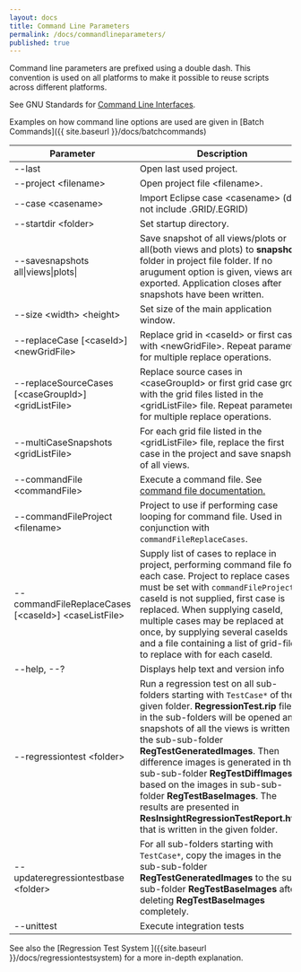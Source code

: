 ```yaml
---
layout: docs
title: Command Line Parameters
permalink: /docs/commandlineparameters/
published: true
---
```


Command line parameters are prefixed using a double dash. This convention is used on all platforms to make it possible to reuse scripts across different platforms.

See GNU Standards for [Command Line Interfaces](http://www.gnu.org/prep/standards/html_node/Command_002dLine-Interfaces.html#Command_002dLine-Interfaces).

Examples on how command line options are used are given in 
[Batch Commands]({{ site.baseurl }}/docs/batchcommands)

| Parameter | Description |
|-----------|-------------|
| &#45;&#45;last                   | Open last used project. |
| &#45;&#45;project &lt;filename&gt;     | Open project file &lt;filename&gt;. |
| &#45;&#45;case &lt;casename&gt;        | Import Eclipse case &lt;casename&gt; (do not include .GRID/.EGRID) |
| &#45;&#45;startdir &lt;folder&gt;      | Set startup directory. |
| &#45;&#45;savesnapshots all&#124;views&#124;plots&#124;          | Save snapshot of all views/plots or all(both views and plots) to **snapshots** folder in project file folder. If no arugument option is given, views are exported. Application closes after snapshots have been written. |
| &#45;&#45;size &lt;width&gt; &lt;height&gt;  | Set size of the main application window. |
| &#45;&#45;replaceCase [&lt;caseId&gt;] &lt;newGridFile&gt;  | Replace grid in &lt;caseId&gt; or first case with &lt;newGridFile&gt;. Repeat parameter for multiple replace operations.|
| &#45;&#45;replaceSourceCases [&lt;caseGroupId&gt;] &lt;gridListFile&gt; | Replace source cases in &lt;caseGroupId&gt; or first grid case group with the grid files listed in the &lt;gridListFile&gt; file. Repeat parameter for multiple replace operations.|
| &#45;&#45;multiCaseSnapshots &lt;gridListFile&gt; | For each grid file listed in the &lt;gridListFile&gt; file, replace the first case in the project and save snapshot of all views. |
| &#45;&#45;commandFile &lt;commandFile&gt; | Execute a command file. See [command file documentation.]({{site.baseurl}}/docs/commandfile) |
| &#45;&#45;commandFileProject &lt;filename&gt; | Project to use if performing case looping for command file. Used in conjunction with `commandFileReplaceCases`. |
| &#45;&#45;commandFileReplaceCases [&lt;caseId&gt;] &lt;caseListFile&gt; | Supply list of cases to replace in project, performing command file for each case. Project to replace cases in must be set with `commandFileProject`. If caseId is not supplied, first case is replaced. When supplying caseId, multiple cases may be replaced at once, by supplying several caseIds and a file containing a list of grid-files to replace with for each caseId. |
| &#45;&#45;help, &#45;&#45;?       | Displays help text and version info |
| &#45;&#45;regressiontest &lt;folder&gt; | Run a regression test on all sub-folders starting with `TestCase*` of the given folder. **RegressionTest.rip** files in the sub-folders will be opened and snapshots of all the views is written to the sub-sub-folder **RegTestGeneratedImages**. Then difference images is generated in the sub-sub-folder **RegTestDiffImages** based on the images in sub-sub-folder **RegTestBaseImages**. The results are presented in **ResInsightRegressionTestReport.html** that is written in the given folder. |
| &#45;&#45;updateregressiontestbase &lt;folder&gt; | For all sub-folders starting with `TestCase*`, copy the images in the sub-sub-folder **RegTestGeneratedImages** to the sub-sub-folder **RegTestBaseImages** after deleting **RegTestBaseImages** completely. |
| &#45;&#45;unittest | Execute integration tests |

See also the [Regression Test System ]({{site.baseurl }}/docs/regressiontestsystem) for a more in-depth explanation.
